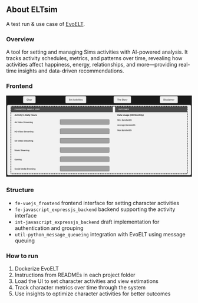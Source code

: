 ## About ELTsim
A test run & use case of [EvoELT](https://github.com/KenennaOkeke/EvoELT).

### Overview
A tool for setting and managing Sims activities with AI-powered analysis. It tracks activity schedules, metrics, and patterns over time, revealing how activities affect happiness, energy, relationships, and more—providing real-time insights and data-driven recommendations.

### Frontend
![ELTsim Frontend](images/frontend.png)

### Structure
- `fe-vuejs_frontend` frontend interface for setting character activities
- `fe-javascript_expressjs_backend` backend supporting the activity interface
- `int-javascript_expressjs_backend` draft implementation for authentication and grouping
- `util-python_message_queueing` integration with EvoELT using message queuing

### How to run
1. Dockerize EvoELT
2. Instructions from READMEs in each project folder
3. Load the UI to set character activities and view estimations
4. Track character metrics over time through the system
5. Use insights to optimize character activities for better outcomes
